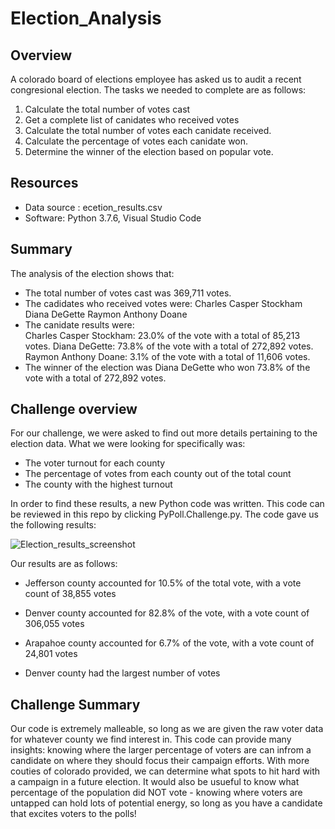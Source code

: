 # Election_Analysis

## Overview

A colorado board of elections employee has asked us to audit a recent congresional election. The tasks we needed to complete are as follows:

1. Calculate the total number of votes cast
2. Get a complete list of canidates who received votes
3. Calculate the total number of votes each canidate received.
4. Calculate the percentage of votes each canidate won.
5. Determine the winner of the election based on popular vote.

## Resources

 - Data source : ecetion_results.csv
 - Software: Python 3.7.6, Visual Studio Code

 ## Summary

 The analysis of the election shows that:

  - The total number of votes cast was 369,711 votes.
  - The cadidates who received votes were:
        Charles Casper Stockham
        Diana DeGette
        Raymon Anthony Doane
  - The canidate results were:  
        Charles Casper Stockham: 23.0% of the vote with a total of 85,213 votes.
        Diana DeGette: 73.8% of the vote with a total of 272,892 votes.
        Raymon Anthony Doane: 3.1% of the vote with a total of 11,606 votes.
  - The winner of the election was Diana DeGette who won 73.8% of the vote with a total of 272,892 votes.
    

## Challenge overview

For our challenge, we were asked to find out more details pertaining to the election data. What we were looking for specifically was:

  - The voter turnout for each county
  - The percentage of votes from each county out of the total count
  - The county with the highest turnout

In order to find these results, a new Python code was written. This code can be reviewed in this repo by clicking PyPoll.Challenge.py. The code gave us the following results:

![Election_results_screenshot](https://user-images.githubusercontent.com/87949792/144537117-8e65fa56-4c56-469d-9880-a727ce5be4fe.png)

Our results are as follows: 

  - Jefferson county accounted for 10.5% of the total vote, with a vote count of 38,855 votes
  - Denver county accounted for 82.8% of the vote, with a vote count of 306,055 votes
  - Arapahoe county accounted for 6.7% of the vote, with a vote count of 24,801 votes

  - Denver county had the largest number of votes
   


## Challenge Summary 

Our code is extremely malleable, so long as we are given the raw voter data for whatever county we find interest in. This code can provide many insights: knowing where the larger percentage of voters are can infrom a candidate on where they should focus their campaign efforts. With more couties of colorado provided, we can determine what spots to hit hard with a campaign in a future election. It would also be usueful to know what percentage of the population did NOT vote - knowing where voters are untapped can hold lots of potential energy, so long as you have a candidate that excites voters to the polls! 


 

